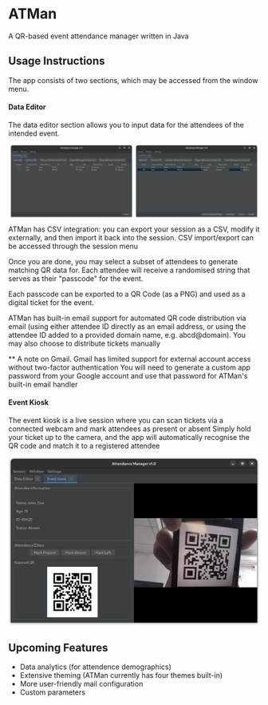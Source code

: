 # ATMan
 A QR-based event attendance manager written in Java

## Usage Instructions

The app consists of two sections, which may be accessed from the window menu. 

#### Data Editor

The data editor section allows you to input data for the attendees of the intended event.

<p align="center">
  <img align="center" src="https://raw.githubusercontent.com/iamjackchen/ATMAN/main/Screenshots/DataEditor.png" width="49%" />
  <img align="center"  src="https://raw.githubusercontent.com/iamjackchen/ATMAN/main/Screenshots/DataEditorActive.png" width="49%" /> 
</p>

ATMan has CSV integration: you can export your session as a CSV, modify it externally,
and then import it back into the session. CSV import/export can be accessed through the session menu 

Once you are done, you may select a subset of attendees to generate matching QR data for. 
Each attendee will receive a randomised string that serves as their "passcode" for the event.

Each passcode can be exported to a QR Code (as a PNG) and used as a digital ticket for the event.

ATMan has built-in email support for automated QR code distribution via email (using either 
attendee ID directly as an email address, or using the attendee ID added to a provided domain name, e.g. abcd@domain).
You may also choose to distribute tickets manually

** A note on Gmail. Gmail has limited support for external account access without two-factor authentication
You will need to generate a custom app password from your Google account and use that password for ATMan's built-in
email handler 

#### Event Kiosk

The event kiosk is a live session where you can scan tickets via a connected webcam and mark attendees as present or absent
Simply hold your ticket up to the camera, and the app will automatically recognise the QR code and match it to a registered attendee

![](https://raw.githubusercontent.com/iamjackchen/ATMAN/main/Screenshots/EventKiosk.png)

## Upcoming Features

 - Data analytics (for attendence demographics)
 - Extensive theming (ATMan currently has four themes built-in)
 - More user-friendly mail configuration
 - Custom parameters
